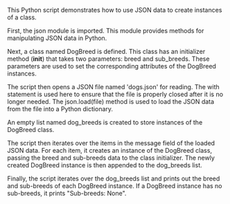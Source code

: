 This Python script demonstrates how to use JSON data to create instances of a class.

First, the json module is imported. This module provides methods for manipulating JSON data in Python.

Next, a class named DogBreed is defined. This class has an initializer method (__init__) that takes two parameters: breed and sub_breeds. These parameters are used to set the corresponding attributes of the DogBreed instances.

The script then opens a JSON file named 'dogs.json' for reading. The with statement is used here to ensure that the file is properly closed after it is no longer needed. The json.load(file) method is used to load the JSON data from the file into a Python dictionary.

An empty list named dog_breeds is created to store instances of the DogBreed class.

The script then iterates over the items in the message field of the loaded JSON data. For each item, it creates an instance of the DogBreed class, passing the breed and sub-breeds data to the class initializer. The newly created DogBreed instance is then appended to the dog_breeds list.

Finally, the script iterates over the dog_breeds list and prints out the breed and sub-breeds of each DogBreed instance. If a DogBreed instance has no sub-breeds, it prints "Sub-breeds: None".
